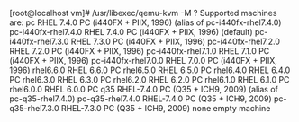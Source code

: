 [root@localhost vm]# /usr/libexec/qemu-kvm -M ?
Supported machines are:
pc                   RHEL 7.4.0 PC (i440FX + PIIX, 1996) (alias of pc-i440fx-rhel7.4.0)
pc-i440fx-rhel7.4.0  RHEL 7.4.0 PC (i440FX + PIIX, 1996) (default)
pc-i440fx-rhel7.3.0  RHEL 7.3.0 PC (i440FX + PIIX, 1996)
pc-i440fx-rhel7.2.0  RHEL 7.2.0 PC (i440FX + PIIX, 1996)
pc-i440fx-rhel7.1.0  RHEL 7.1.0 PC (i440FX + PIIX, 1996)
pc-i440fx-rhel7.0.0  RHEL 7.0.0 PC (i440FX + PIIX, 1996)
rhel6.6.0            RHEL 6.6.0 PC
rhel6.5.0            RHEL 6.5.0 PC
rhel6.4.0            RHEL 6.4.0 PC
rhel6.3.0            RHEL 6.3.0 PC
rhel6.2.0            RHEL 6.2.0 PC
rhel6.1.0            RHEL 6.1.0 PC
rhel6.0.0            RHEL 6.0.0 PC
q35                  RHEL-7.4.0 PC (Q35 + ICH9, 2009) (alias of pc-q35-rhel7.4.0)
pc-q35-rhel7.4.0     RHEL-7.4.0 PC (Q35 + ICH9, 2009)
pc-q35-rhel7.3.0     RHEL-7.3.0 PC (Q35 + ICH9, 2009)
none                 empty machine